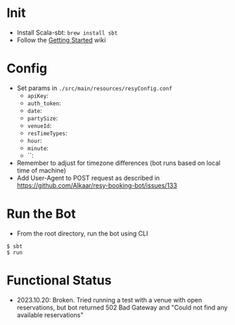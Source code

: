 # Init
- Install Scala-sbt: `brew install sbt`
- Follow the [Getting Started](https://github.com/Alkaar/resy-booking-bot/wiki/Getting-Started) wiki

# Config
- Set params in `./src/main/resources/resyConfig.conf`
  - `apiKey`: 
  - `auth_token`:
  - `date`:
  - `partySize`:
  - `venueId`:
  - `resTimeTypes`:
  - `hour`:
  - `minute`:
  - ``:
- Remember to adjust for timezone differences (bot runs based on local time of machine)
- Add User-Agent to POST request as described in https://github.com/Alkaar/resy-booking-bot/issues/133

# Run the Bot
- From the root directory, run the bot using CLI

```
$ sbt
$ run
```

# Functional Status
- 2023.10.20: Broken. Tried running a test with a venue with open reservations, but bot returned 502 Bad Gateway and "Could not find any available reservations"

